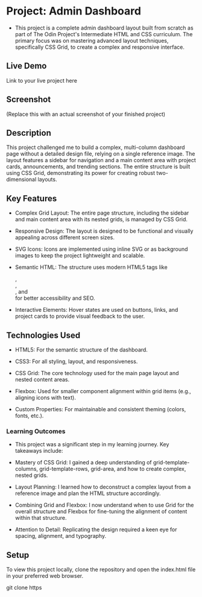 # Project: Admin Dashboard
- This project is a complete admin dashboard layout built from scratch as part of The Odin Project's Intermediate HTML and CSS curriculum. The primary focus was on mastering advanced layout techniques, specifically CSS Grid, to create a complex and responsive interface.

## Live Demo
Link to your live project here

## Screenshot
(Replace this with an actual screenshot of your finished project)

## Description
This project challenged me to build a complex, multi-column dashboard page without a detailed design file, relying on a single reference image. The layout features a sidebar for navigation and a main content area with project cards, announcements, and trending sections. The entire structure is built using CSS Grid, demonstrating its power for creating robust two-dimensional layouts.

## Key Features
- Complex Grid Layout: The entire page structure, including the sidebar and main content area with its nested grids, is managed by CSS Grid.

- Responsive Design: The layout is designed to be functional and visually appealing across different screen sizes.

- SVG Icons: Icons are implemented using inline SVG or as background images to keep the project lightweight and scalable.

- Semantic HTML: The structure uses modern HTML5 tags like <main>, <nav>, <section>, and <article> for better accessibility and SEO.

- Interactive Elements: Hover states are used on buttons, links, and project cards to provide visual feedback to the user.

## Technologies Used
- HTML5: For the semantic structure of the dashboard.

- CSS3: For all styling, layout, and responsiveness.

- CSS Grid: The core technology used for the main page layout and nested content areas.

- Flexbox: Used for smaller component alignment within grid items (e.g., aligning icons with text).

- Custom Properties: For maintainable and consistent theming (colors, fonts, etc.).

### Learning Outcomes
- This project was a significant step in my learning journey. Key takeaways include:

- Mastery of CSS Grid: I gained a deep understanding of grid-template-columns, grid-template-rows, grid-area, and how to create complex, nested grids.

- Layout Planning: I learned how to deconstruct a complex layout from a reference image and plan the HTML structure accordingly.

- Combining Grid and Flexbox: I now understand when to use Grid for the overall structure and Flexbox for fine-tuning the alignment of content within that structure.

- Attention to Detail: Replicating the design required a keen eye for spacing, alignment, and typography.

## Setup
To view this project locally, clone the repository and open the index.html file in your preferred web browser.

git clone https